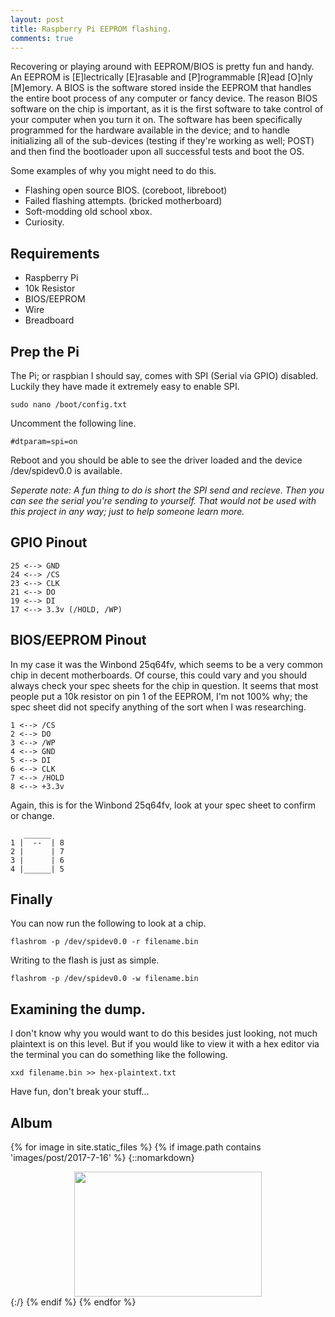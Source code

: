 ```yaml
---
layout: post
title: Raspberry Pi EEPROM flashing.
comments: true
---
```


Recovering or playing around with EEPROM/BIOS is pretty fun and handy. An EEPROM is [E]lectrically [E]rasable and [P]rogrammable [R]ead [O]nly [M]emory. A BIOS is the software stored inside the EEPROM that handles the entire boot process of any computer or fancy device. The reason BIOS software on the chip is important, as it is the first software to take control of your computer when you turn it on. The software has been specifically programmed for the hardware available in the device; and to handle initializing all of the sub-devices (testing if they're working as well; POST) and then find the bootloader upon all successful tests and boot the OS.

Some examples of why you might need to do this.

- Flashing open source BIOS. (coreboot, libreboot)
- Failed flashing attempts. (bricked motherboard)
- Soft-modding old school xbox.
- Curiosity.

## Requirements

- Raspberry Pi
- 10k Resistor
- BIOS/EEPROM
- Wire
- Breadboard

## Prep the Pi

The Pi; or raspbian I should say, comes with SPI (Serial via GPIO) disabled. Luckily they have made it extremely easy to enable SPI.

    sudo nano /boot/config.txt

Uncomment the following line.

    #dtparam=spi=on

Reboot and you should be able to see the driver loaded and the device /dev/spidev0.0 is available.

*Seperate note: A fun thing to do is short the SPI send and recieve. Then you can see the serial you're sending to yourself. That would not be used with this project in any way; just to help someone learn more.*

## GPIO Pinout

    25 <--> GND
    24 <--> /CS
    23 <--> CLK
    21 <--> DO
    19 <--> DI
    17 <--> 3.3v (/HOLD, /WP)

## BIOS/EEPROM Pinout

In my case it was the Winbond 25q64fv, which seems to be a very common chip in decent motherboards.
Of course, this could vary and you should always check your spec sheets for the chip in question.
It seems that most people put a 10k resistor on pin 1 of the EEPROM, I'm not 100% why; the spec sheet did not specify anything of the sort when I was researching.

    1 <--> /CS
    2 <--> DO
    3 <--> /WP
    4 <--> GND
    5 <--> DI
    6 <--> CLK
    7 <--> /HOLD
    8 <--> +3.3v

Again, this is for the Winbond 25q64fv, look at your spec sheet to confirm or change.

       ______
    1 |  --  | 8
    2 |      | 7
    3 |      | 6
    4 |______| 5


## Finally

You can now run the following to look at a chip.

    flashrom -p /dev/spidev0.0 -r filename.bin

Writing to the flash is just as simple.

    flashrom -p /dev/spidev0.0 -w filename.bin

## Examining the dump.

I don't know why you would want to do this besides just looking, not much plaintext is on this level. But if you would like to view it with a hex editor via the terminal you can do something like the following.

    xxd filename.bin >> hex-plaintext.txt

Have fun, don't break your stuff...

## Album

{% for image in site.static_files %}
    {% if image.path contains 'images/post/2017-7-16' %}
{::nomarkdown}
<center>
    <div class="gallery">
    <a target="_blank" href="{{ site.baseurl }}{{ image.path }}">
        <img src="{{ site.baseurl }}{{ image.path }}" width="300" height="200">
    </a>
    </div>
</center>
{:/}
    {% endif %}
{% endfor %}